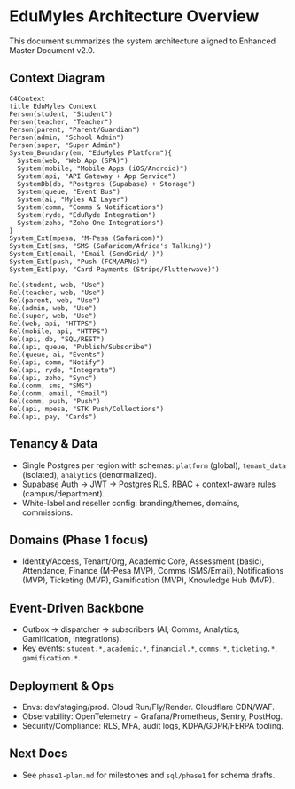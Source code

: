 # EduMyles Architecture Overview

This document summarizes the system architecture aligned to Enhanced Master Document v2.0.

## Context Diagram

```mermaid
C4Context
title EduMyles Context
Person(student, "Student")
Person(teacher, "Teacher")
Person(parent, "Parent/Guardian")
Person(admin, "School Admin")
Person(super, "Super Admin")
System_Boundary(em, "EduMyles Platform"){
  System(web, "Web App (SPA)")
  System(mobile, "Mobile Apps (iOS/Android)")
  System(api, "API Gateway + App Service")
  SystemDb(db, "Postgres (Supabase) + Storage")
  System(queue, "Event Bus")
  System(ai, "Myles AI Layer")
  System(comm, "Comms & Notifications")
  System(ryde, "EduRyde Integration")
  System(zoho, "Zoho One Integrations")
}
System_Ext(mpesa, "M-Pesa (Safaricom)")
System_Ext(sms, "SMS (Safaricom/Africa's Talking)")
System_Ext(email, "Email (SendGrid/-)")
System_Ext(push, "Push (FCM/APNs)")
System_Ext(pay, "Card Payments (Stripe/Flutterwave)")

Rel(student, web, "Use")
Rel(teacher, web, "Use")
Rel(parent, web, "Use")
Rel(admin, web, "Use")
Rel(super, web, "Use")
Rel(web, api, "HTTPS")
Rel(mobile, api, "HTTPS")
Rel(api, db, "SQL/REST")
Rel(api, queue, "Publish/Subscribe")
Rel(queue, ai, "Events")
Rel(api, comm, "Notify")
Rel(api, ryde, "Integrate")
Rel(api, zoho, "Sync")
Rel(comm, sms, "SMS")
Rel(comm, email, "Email")
Rel(comm, push, "Push")
Rel(api, mpesa, "STK Push/Collections")
Rel(api, pay, "Cards")
```

## Tenancy & Data
- Single Postgres per region with schemas: `platform` (global), `tenant_data` (isolated), `analytics` (denormalized).
- Supabase Auth → JWT → Postgres RLS. RBAC + context-aware rules (campus/department).
- White-label and reseller config: branding/themes, domains, commissions.

## Domains (Phase 1 focus)
- Identity/Access, Tenant/Org, Academic Core, Assessment (basic), Attendance, Finance (M-Pesa MVP), Comms (SMS/Email), Notifications (MVP), Ticketing (MVP), Gamification (MVP), Knowledge Hub (MVP).

## Event-Driven Backbone
- Outbox → dispatcher → subscribers (AI, Comms, Analytics, Gamification, Integrations).
- Key events: `student.*`, `academic.*`, `financial.*`, `comms.*`, `ticketing.*`, `gamification.*`.

## Deployment & Ops
- Envs: dev/staging/prod. Cloud Run/Fly/Render. Cloudflare CDN/WAF.
- Observability: OpenTelemetry + Grafana/Prometheus, Sentry, PostHog.
- Security/Compliance: RLS, MFA, audit logs, KDPA/GDPR/FERPA tooling.

## Next Docs
- See `phase1-plan.md` for milestones and `sql/phase1` for schema drafts.
